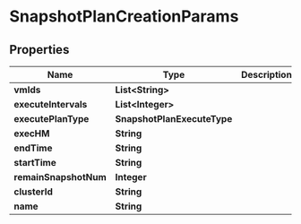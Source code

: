 

# SnapshotPlanCreationParams


## Properties

Name | Type | Description | Notes
------------ | ------------- | ------------- | -------------
**vmIds** | **List&lt;String&gt;** |  | 
**executeIntervals** | **List&lt;Integer&gt;** |  | 
**executePlanType** | **SnapshotPlanExecuteType** |  | 
**execHM** | **String** |  |  [optional]
**endTime** | **String** |  |  [optional]
**startTime** | **String** |  | 
**remainSnapshotNum** | **Integer** |  | 
**clusterId** | **String** |  | 
**name** | **String** |  | 



